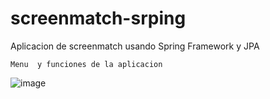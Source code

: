 # screenmatch-srping
Aplicacion de screenmatch usando Spring Framework y JPA

`Menu  y funciones de la aplicacion`

![image](https://github.com/keatnis/screenmatch-spring/assets/95552515/4de9b78d-3837-4233-8dca-595e556f0ae2)


